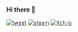 ### Hi there 👋

[![tweet](https://img.shields.io/badge/tweet-blue?logo=twitter&color=1da1f2&logoColor=white)](https://twitter.com/xhxiaiein) 
[![steam](https://img.shields.io/badge/steam-blue?logo=steam&color=174369&logoColor=white)](https://steamcommunity.com/id/XHXIAIEIN/)
[![itch.io](https://img.shields.io/badge/Itch.io-FA5C5C?logo=itchdotio&logoColor=white)](https://xhxiaiein.itch.io/)
